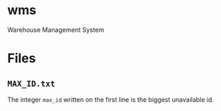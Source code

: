 # wms
Warehouse Management System

# Files

## `MAX_ID.txt`

The integer `max_id` written on the first line is the biggest unavailable id.